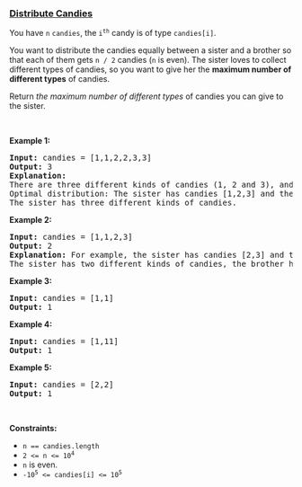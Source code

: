 ### [Distribute Candies](https://leetcode.com/problems/distribute-candies)

<p>You have <code>n</code>&nbsp;<code>candies</code>, the <code>i<sup>th</sup></code> candy is of type <code>candies[i]</code>.</p>

<p>You want to distribute the candies equally between a sister and a brother so that each of them gets <code>n / 2</code>&nbsp;candies (<code>n</code> is even). The sister loves to collect different types of candies, so you want to give her the <strong>maximum number of different types</strong> of candies.</p>

<p>Return <em>the maximum number of different types</em> of candies you can give to the sister.</p>

<ol>
</ol>

<p>&nbsp;</p>
<p><strong>Example 1:</strong></p>

<pre>
<strong>Input:</strong> candies = [1,1,2,2,3,3]
<strong>Output:</strong> 3
<strong>Explanation:</strong>
There are three different kinds of candies (1, 2 and 3), and two candies for each kind.
Optimal distribution: The sister has candies [1,2,3] and the brother has candies [1,2,3], too. 
The sister has three different kinds of candies. 
</pre>

<p><strong>Example 2:</strong></p>

<pre>
<strong>Input:</strong> candies = [1,1,2,3]
<strong>Output:</strong> 2
<strong>Explanation:</strong> For example, the sister has candies [2,3] and the brother has candies [1,1]. 
The sister has two different kinds of candies, the brother has only one kind of candies.
</pre>

<p><strong>Example 3:</strong></p>

<pre>
<strong>Input:</strong> candies = [1,1]
<strong>Output:</strong> 1
</pre>

<p><strong>Example 4:</strong></p>

<pre>
<strong>Input:</strong> candies = [1,11]
<strong>Output:</strong> 1
</pre>

<p><strong>Example 5:</strong></p>

<pre>
<strong>Input:</strong> candies = [2,2]
<strong>Output:</strong> 1
</pre>

<p>&nbsp;</p>
<p><strong>Constraints:</strong></p>

<ul>
	<li><code>n == candies.length</code></li>
	<li><code>2 &lt;= n &lt;= 10<sup>4</sup></code></li>
	<li><code>n</code>&nbsp;is even.</li>
	<li><code>-10<sup>5</sup> &lt;= candies[i] &lt;= 10<sup>5</sup></code></li>
</ul>
